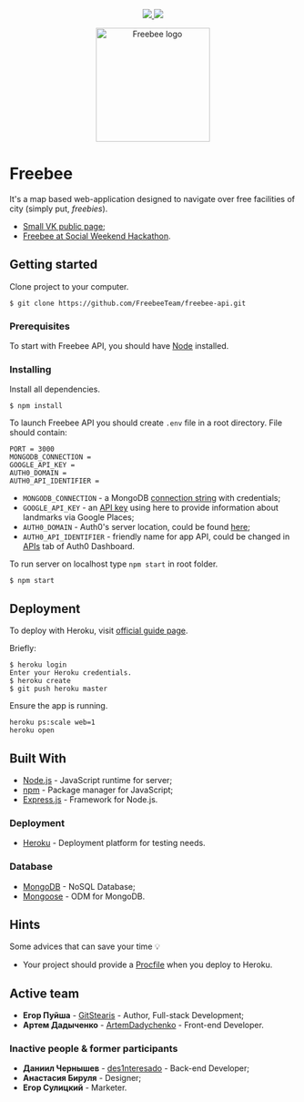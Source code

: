 <p align="center"> 
  <a href="https://codeclimate.com/github/GitStearis/freebee-api/maintainability">
    <img src="https://api.codeclimate.com/v1/badges/f02a456a6442de50e7ad/maintainability" />
  </a>
  <a class="badge-align" href="https://www.codacy.com/app/GitStearis/freebee-api?utm_source=github.com&amp;utm_medium=referral&amp;utm_content=GitStearis/freebee-api&amp;utm_campaign=Badge_Grade">
    <img src="https://api.codacy.com/project/badge/Grade/ac00fde54e5242dbb13602483384c74c"/>
  </a>
</p>

<p align="center"> 
  <img src='https://drive.google.com/uc?id=1albVAA6GrHQaG0EvN3a1WFCs9irSv5Lk' alt='Freebee logo' width="200" />
</p>

# Freebee

It's a map based web-application designed to navigate over free facilities of city (simply put, *freebies*).

* [Small VK public page](https://vk.com/freebeeapp);
* [Freebee at Social Weekend Hackathon](http://telegra.ph/Social-Weekend-Hackathon--kak-ehto-bylo-02-26).

## Getting started

Clone project to your computer.

```
$ git clone https://github.com/FreebeeTeam/freebee-api.git
```

### Prerequisites

To start with Freebee API, you should have [Node](https://nodejs.org/en/download/package-manager/) installed.

### Installing

Install all dependencies.

```
$ npm install
```

To launch Freebee API you should create `.env` file in a root directory. File should contain:

```
PORT = 3000
MONGODB_CONNECTION = 
GOOGLE_API_KEY = 
AUTH0_DOMAIN = 
AUTH0_API_IDENTIFIER = 
```

* `MONGODB_CONNECTION` - a MongoDB [connection string](https://docs.mongodb.com/manual/reference/connection-string/) with credentials;
* `GOOGLE_API_KEY` - an [API key](https://developers.google.com/maps/documentation/embed/get-api-key) using here to provide information about landmarks via Google Places;
* `AUTH0_DOMAIN` - Auth0's server location, could be found [here](https://manage.auth0.com/#/applications);
* `AUTH0_API_IDENTIFIER` - friendly name for app API, could be changed in [APIs](https://manage.auth0.com/#/apis) tab of Auth0 Dashboard.

To run server on localhost type  `npm start`  in root folder.

```
$ npm start
```

## Deployment

To deploy with Heroku, visit [official guide page](https://devcenter.heroku.com/articles/git).

Briefly:

```
$ heroku login
Enter your Heroku credentials.
$ heroku create
$ git push heroku master
```

Ensure the app is running.

```
heroku ps:scale web=1
heroku open
```

## Built With

- [Node.js](https://github.com/nodejs/node)  - JavaScript runtime for server;
- [npm](https://github.com/npm/npm)  - Package manager for JavaScript;
- [Express.js](https://github.com/expressjs/express)  - Framework for Node.js.

### Deployment

- [Heroku](https://www.heroku.com/home)  - Deployment platform for testing needs.

### Database

- [MongoDB](https://www.mongodb.com/)  - NoSQL Database;
- [Mongoose](http://mongoosejs.com/)  - ODM for MongoDB.

## Hints

Some advices that can save your time :bulb:

* Your project should provide a [Procfile](https://devcenter.heroku.com/articles/getting-started-with-nodejs#define-a-procfile) when you deploy to Heroku.

## Active team

* **Егор Пуйша** - [GitStearis](https://github.com/GitStearis) - Author, Full-stack Development;
* **Артем Дадыченко** - [ArtemDadychenko](https://github.com/ArtemDadychenko) - Front-end Developer.

### Inactive people & former participants

* **Даниил Чернышев** - [des1nteresado](https://github.com/des1nteresado) - Back-end Developer;
* **Анастасия Бируля** - Designer;
* **Егор Сулицкий** - Marketer.
